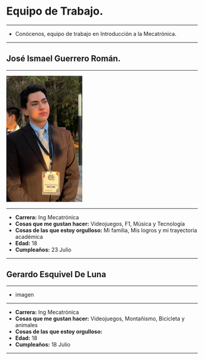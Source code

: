 # Equipo de Trabajo.

---
- Conócenos, equipo de trabajo en Introducción a la Mecatrónica.
  
---
## José Ismael Guerrero Román.
---

<img src="../recursos/imgs/Joy.jpg" alt="Foto_Joy" width="200">

---

- **Carrera:** Ing Mecatrónica
- **Cosas que me gustan hacer:** Videojuegos, F1, Música y Tecnología
- **Cosas de las que estoy orgulloso:** Mi familia, Mis logros y mi trayectoria académica 
- **Edad:** 18
- **Cumpleaños:** 23 Julio

---
## Gerardo Esquivel De Luna
---

- imagen
  
---

- **Carrera:** Ing Mecatrónica
- **Cosas que me gustan hacer:** Videojuegos, Montañismo, Bicicleta y animales
- **Cosas de las que estoy orgulloso:**
- **Edad:** 18
- **Cumpleaños:** 18 Julio
  
---


